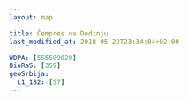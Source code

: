 ```yaml
---
layout: map

title: Čempres na Dedinju
last_modified_at: 2018-05-22T23:34:04+02:00

WDPA: [555589020]
BioRaS: [359]
geoSrbija:
  L1_182: [57]
---
```

